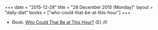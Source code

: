 +++
date = "2015-12-28"
title = "28 December 2015 (Monday)"
layout = "daily-diet"
books = ["who-could-that-be-at-this-hour"]
+++

<ul>
<li class="entry books">Book: <a href="/books/who-could-that-be-at-this-hour">Who Could That Be at This Hour?</a> {E} /f/</li>
</ul>